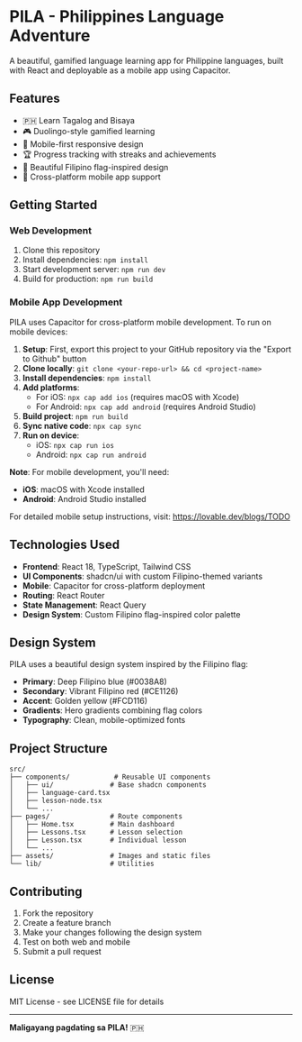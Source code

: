 # PILA - Philippines Language Adventure

A beautiful, gamified language learning app for Philippine languages, built with React and deployable as a mobile app using Capacitor.

## Features

- 🇵🇭 Learn Tagalog and Bisaya
- 🎮 Duolingo-style gamified learning
- 📱 Mobile-first responsive design  
- 🏆 Progress tracking with streaks and achievements
- 🎨 Beautiful Filipino flag-inspired design
- 📲 Cross-platform mobile app support

## Getting Started

### Web Development

1. Clone this repository
2. Install dependencies: `npm install`
3. Start development server: `npm run dev`
4. Build for production: `npm run build`

### Mobile App Development

PILA uses Capacitor for cross-platform mobile development. To run on mobile devices:

1. **Setup**: First, export this project to your GitHub repository via the "Export to Github" button
2. **Clone locally**: `git clone <your-repo-url> && cd <project-name>`
3. **Install dependencies**: `npm install`
4. **Add platforms**: 
   - For iOS: `npx cap add ios` (requires macOS with Xcode)
   - For Android: `npx cap add android` (requires Android Studio)
5. **Build project**: `npm run build`
6. **Sync native code**: `npx cap sync`
7. **Run on device**:
   - iOS: `npx cap run ios`
   - Android: `npx cap run android`

**Note**: For mobile development, you'll need:
- **iOS**: macOS with Xcode installed
- **Android**: Android Studio installed

For detailed mobile setup instructions, visit: https://lovable.dev/blogs/TODO

## Technologies Used

- **Frontend**: React 18, TypeScript, Tailwind CSS
- **UI Components**: shadcn/ui with custom Filipino-themed variants
- **Mobile**: Capacitor for cross-platform deployment
- **Routing**: React Router
- **State Management**: React Query
- **Design System**: Custom Filipino flag-inspired color palette

## Design System

PILA uses a beautiful design system inspired by the Filipino flag:
- **Primary**: Deep Filipino blue (#0038A8)
- **Secondary**: Vibrant Filipino red (#CE1126) 
- **Accent**: Golden yellow (#FCD116)
- **Gradients**: Hero gradients combining flag colors
- **Typography**: Clean, mobile-optimized fonts

## Project Structure

```
src/
├── components/           # Reusable UI components
│   ├── ui/              # Base shadcn components
│   ├── language-card.tsx
│   ├── lesson-node.tsx
│   └── ...
├── pages/               # Route components
│   ├── Home.tsx         # Main dashboard
│   ├── Lessons.tsx      # Lesson selection
│   ├── Lesson.tsx       # Individual lesson
│   └── ...
├── assets/              # Images and static files
└── lib/                 # Utilities
```

## Contributing

1. Fork the repository
2. Create a feature branch
3. Make your changes following the design system
4. Test on both web and mobile
5. Submit a pull request

## License

MIT License - see LICENSE file for details

---

**Maligayang pagdating sa PILA!** 🇵🇭

